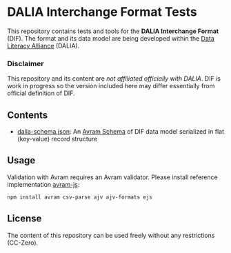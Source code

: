 # DALIA Interchange Format Tests

This repository contains tests and tools for the **DALIA Interchange Format** (DIF). The format and its data model are being developed within the [Data Literacy Alliance](https://dalia.education/) (DALIA).

### Disclaimer

This repository and its content are *not affiliated officially with DALIA*. DIF is work in progress so the version included here may differ essentially from official definition of DIF.

## Contents

- [dalia-schema.json](dalia-schema.json): 
  An [Avram Schema](https://format.gbv.de/schema/avram/specification) of DIF data model serialized in flat (key-value) record structure

## Usage

Validation with Avram requires an Avram validator. Please install reference implementation [avram-js](https://github.com/gbv/avram-js):

~~~sh
npm install avram csv-parse ajv ajv-formats ejs
~~~

## License

The content of this repository can be used freely without any restrictions (CC-Zero).
